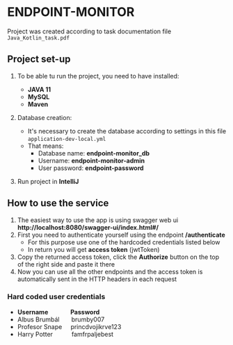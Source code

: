 # ENDPOINT-MONITOR

Project was created according to task documentation file `Java_Kotlin_task.pdf`

## Project set-up

1. To be able tu run the project, you need to have installed:
   * **JAVA 11**
   * **MySQL**
   * **Maven**

2. Database creation:
   * It's necessary to create the database according to settings in this file `application-dev-local.yml`
   * That means:
     * Database name: **endpoint-monitor_db**
     * Username: **endpoint-monitor-admin**
     * User password: **endpoint-password**

3. Run project in **IntelliJ**

## How to use the service

1. The easiest way to use the app is using swagger web ui **http://localhost:8080/swagger-ui/index.html#/**
2. First you need to authenticate yourself using the endpoint **/authenticate**
   * For this purpose use one of the hardcoded credentials listed below
   * In return you will get **access token** (jwtToken)
3. Copy the returned access token, click the **Authorize** button on the top of the right side and paste it there
4. Now you can use all the other endpoints and the access token is automatically sent in the HTTP headers in each request

### Hard coded user credentials
* **Username** &nbsp; &nbsp; &nbsp; &nbsp; &nbsp; &nbsp; **Password**
* Albus Brumbál &nbsp; &nbsp; &nbsp; brumby007
* Profesor Snape &nbsp; &nbsp; princdvojikrve123
* Harry Potter &nbsp; &nbsp; &nbsp;&nbsp;&nbsp; &nbsp; famfrpaljebest